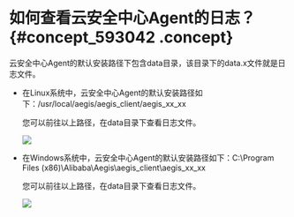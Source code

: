 # 如何查看云安全中心Agent的日志？ {#concept_593042 .concept}

云安全中心Agent的默认安装路径下包含data目录，该目录下的data.x文件就是日志文件。

-   在Linux系统中，云安全中心Agent的默认安装路径如下：/usr/local/aegis/aegis\_client/aegis\_xx\_xx 

    您可以前往以上路径，在data目录下查看日志文件。

    ![](http://static-aliyun-doc.oss-cn-hangzhou.aliyuncs.com/assets/img/475615/156825837448943_zh-CN.png)

-   在Windows系统中，云安全中心Agent的默认安装路径如下：C:\\Program Files \(x86\)\\Alibaba\\Aegis\\aegis\_client\\aegis\_xx\_xx 

    您可以前往以上路径，在data目录下查看日志文件。

    ![](http://static-aliyun-doc.oss-cn-hangzhou.aliyuncs.com/assets/img/475615/156825837448944_zh-CN.png)


